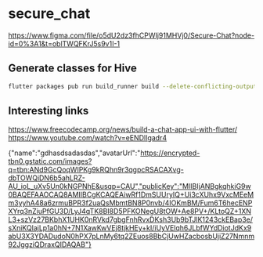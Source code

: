 # secure_chat

https://www.figma.com/file/o5dU2dz3fhCPWIj91MHVj0/Secure-Chat?node-id=0%3A1&t=oblTWQFKrJ5s9v1I-1

## Generate classes for Hive

```bash
flutter packages pub run build_runner build --delete-conflicting-outputs
```

## Interesting links

https://www.freecodecamp.org/news/build-a-chat-app-ui-with-flutter/
https://www.youtube.com/watch?v=eENDlIgadr4


{"name":"gdhasdsadasdas","avatarUrl":"https://encrypted-tbn0.gstatic.com/images?q=tbn:ANd9GcQoqWIPKg9kRQhn9r3qgpcRSACAXvg-dbTOWQiDN6b5ahLRZ-AU_ioL_uXv5Un0kNGPNhE&usqp=CAU","publicKey":"MIIBIjANBgkqhkiG9w0BAQEFAAOCAQ8AMIIBCgKCAQEAiwRf1DmSUUryIQ+Ui3cXUhx9VxcMEeMm3yyhA48a6zrmuBPR3f2uaQsMbmtBN8P0nvb/4IOKmBM/Fum6T6hecENPXYrq3nZiuPfGU3D/LyJ4qTK8BI8D5PFKONegU8tOW+Ae8PV+/KLtoQZ+1XNL3+szVz27BKbhX1UHK0nRVkd7gbgFnhRvxDKsh3Ub9bTJlK1243ckEBap3e/sXniKQlajLp1a0hN+7N1XawKwVEj8tjkHEy+kI/iUyVElqh6JLbfWYdDiotJdKx9abU3X3YDADudoN0hPX7pLnMy6tq2ZEuos8BbCjUwHZacbosbUjiZ27Nmnm92JggziQDraxQIDAQAB"}